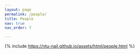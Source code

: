 ```yaml
---
layout: page
permalink: /people/
title: People
nav: true
nav_order: 7

---
```


{% include https://ntu-nail.github.io/assets/html/people.html %}